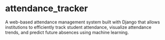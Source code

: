 # attendance_tracker
A web-based attendance management system built with Django that allows institutions to efficiently track student attendance, visualize attendance trends, and predict future absences using machine learning.
